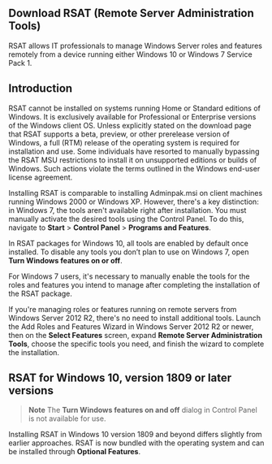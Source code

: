 ## Download RSAT (Remote Server Administration Tools)

RSAT allows IT professionals to manage Windows Server roles and features remotely from a device running either Windows 10 or Windows 7 Service Pack 1.

## Introduction

RSAT cannot be installed on systems running Home or Standard editions of Windows. It is exclusively available for Professional or Enterprise versions of the Windows client OS. Unless explicitly stated on the download page that RSAT supports a beta, preview, or other prerelease version of Windows, a full (RTM) release of the operating system is required for installation and use. Some individuals have resorted to manually bypassing the RSAT MSU restrictions to install it on unsupported editions or builds of Windows. Such actions violate the terms outlined in the Windows end-user license agreement.

Installing RSAT is comparable to installing Adminpak.msi on client machines running Windows 2000 or Windows XP. However, there's a key distinction: in Windows 7, the tools aren't available right after installation. You must manually activate the desired tools using the Control Panel. To do this, navigate to **Start** > **Control Panel** > **Programs and Features**.

In RSAT packages for Windows 10, all tools are enabled by default once installed. To disable any tools you don’t plan to use on Windows 7, open **Turn Windows features on or off**.

For Windows 7 users, it's necessary to manually enable the tools for the roles and features you intend to manage after completing the installation of the RSAT package.

If you're managing roles or features running on remote servers from Windows Server 2012 R2, there's no need to install additional tools. Launch the Add Roles and Features Wizard in Windows Server 2012 R2 or newer, then on the **Select Features** screen, expand **Remote Server Administration Tools**, choose the specific tools you need, and finish the wizard to complete the installation.

## RSAT for Windows 10, version 1809 or later versions

> **Note**
> The **Turn Windows features on and off** dialog in Control Panel is not available for use.

Installing RSAT in Windows 10 version 1809 and beyond differs slightly from earlier approaches. RSAT is now bundled with the operating system and can be installed through **Optional Features**.
